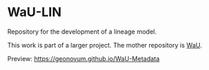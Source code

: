 # WaU-LIN

Repository for the development of a lineage model.

This work is part of a larger project. The mother repository is [WaU](https://github.com/Geonovum/WaU).

Preview: <https://geonovum.github.io/WaU-Metadata>